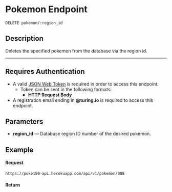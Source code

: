 # Pokemon Endpoint

```
DELETE pokemon/:region_id
```

## Description
Deletes the specified pokemon from the database via the region id.

---

## Requires Authentication
- A valid [JSON Web Token](https://jwt.io/) is required in order to access this endpoint.
  - Token can be sent in the following formats:
    - **HTTP Request Body**
- A registration email ending in **@turing.io** is required to access this endpoint.

## Parameters
- **region_id** — Database region ID number of the desired pokemon.


## Example

#### Request
```
https://poke150-api.herokuapp.com/api/v1/pokemon/008
```

#### Return
```json

```
